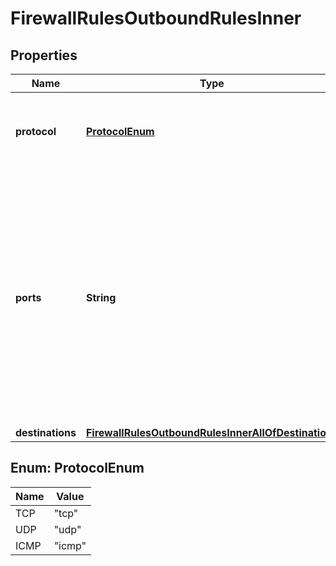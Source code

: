 

# FirewallRulesOutboundRulesInner


## Properties

| Name | Type | Description | Notes |
|------------ | ------------- | ------------- | -------------|
|**protocol** | [**ProtocolEnum**](#ProtocolEnum) | The type of traffic to be allowed. This may be one of &#x60;tcp&#x60;, &#x60;udp&#x60;, or &#x60;icmp&#x60;. |  |
|**ports** | **String** | The ports on which traffic will be allowed specified as a string containing a single port, a range (e.g. \&quot;8000-9000\&quot;), or \&quot;0\&quot; when all ports are open for a protocol. For ICMP rules this parameter will always return \&quot;0\&quot;. |  |
|**destinations** | [**FirewallRulesOutboundRulesInnerAllOfDestinations**](FirewallRulesOutboundRulesInnerAllOfDestinations.md) |  |  |



## Enum: ProtocolEnum

| Name | Value |
|---- | -----|
| TCP | &quot;tcp&quot; |
| UDP | &quot;udp&quot; |
| ICMP | &quot;icmp&quot; |



